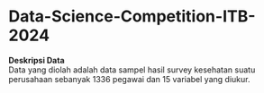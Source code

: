 # Data-Science-Competition-ITB-2024

**Deskripsi Data** <br>
Data yang diolah adalah data sampel hasil survey kesehatan suatu perusahaan sebanyak 1336 pegawai dan 15 variabel yang diukur. 


